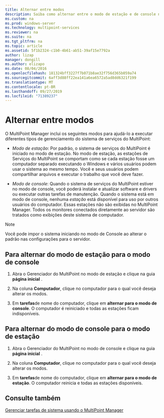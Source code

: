 ```yaml
---
title: Alternar entre modos
description: Saiba como alternar entre o modo de estação e de console nos serviços do MultiPoint
ms.custom: na
ms.prod: windows-server
ms.technology: multipoint-services
ms.reviewer: na
ms.suite: na
ms.tgt_pltfrm: na
ms.topic: article
ms.assetid: 5f1b2324-c1b0-4b61-ab51-39af15e7792a
author: lizap
manager: dongill
ms.author: elizapo
ms.date: 08/04/2016
ms.openlocfilehash: 181324bff3227f7b071b8ae32f756d365b059a74
ms.sourcegitcommit: 6aff3d88ff22ea141a6ea6572a5ad8dd6321f199
ms.translationtype: MT
ms.contentlocale: pt-BR
ms.lasthandoff: 09/27/2019
ms.locfileid: "71389237"
---
```

# <a name="switch-between-modes"></a>Alternar entre modos
O MultiPoint Manager inclui os seguintes modos para ajudá-lo a executar diferentes tipos de gerenciamento do sistema de serviços do MultiPoint:  
  
-   *Modo de estação*: Por padrão, o sistema de serviços do MultiPoint é iniciado no modo de estação. No modo de estação, as estações de Serviços do MultiPoint se comportam como se cada estação fosse um computador separado executando o Windows e vários usuários podem usar o sistema ao mesmo tempo. Você e seus usuários podem compartilhar arquivos e executar o trabalho que você deve fazer.  
  
-   *Modo de console*: Quando o sistema de serviços do MultiPoint estiver no modo de console, você poderá instalar e atualizar software e drivers ou executar outras tarefas de manutenção. Quando o sistema está em modo de console, nenhuma *estação* está disponível para uso por outros usuários do computador. Essas estações não são exibidas no MultiPoint Manager. Todos os monitores conectados diretamente ao servidor são tratados como exibições deste sistema de computador.   
  
> [!NOTE]
> Você pode impor o sistema iniciando no modo de Console ao alterar o padrão nas configurações para o servidor.  
> ## <a name="to-switch-from-station-mode-to-console-mode"></a>Para alternar do modo de estação para o modo de console  
  
1.  Abra o Gerenciador do MultiPoint no modo de estação e clique na guia **página inicial** .  
  
2.  Na coluna **Computador**, clique no computador para o qual você deseja alterar os modos.  
  
3.  Em **tarefas**de nome do computador, clique em **alternar para o modo de console**. O computador é reiniciado e todas as estações ficam indisponíveis.  
  
## <a name="to-switch-from-console-mode-to-station-mode"></a>Para alternar do modo de console para o modo de estação  
  
1.  Abra o Gerenciador do MultiPoint no modo de console e clique na guia **página inicial** .  
  
2.  Na coluna **Computador**, clique no computador para o qual você deseja alterar os modos.  
  
3.  Em **tarefas**de nome do computador, clique em **alternar para o modo de estação**. O computador reinicia e todas as estações disponíveis.  
  
## <a name="see-also"></a>Consulte também  
[Gerenciar tarefas de sistema usando o MultiPoint Manager](Manage-System-Tasks-Using-MultiPoint-Manager.md)
